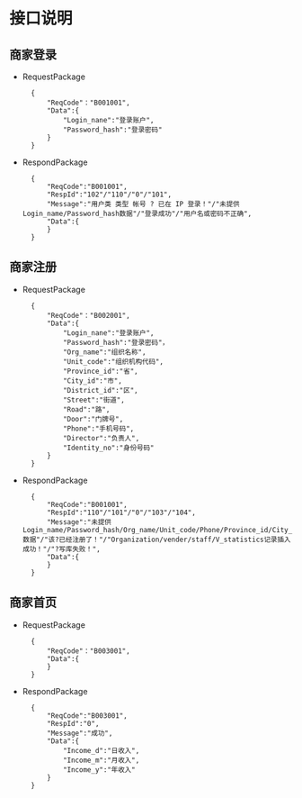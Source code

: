 # 接口说明

## 商家登录

- RequestPackage

        {
            "ReqCode"："B001001",
            "Data":{
                "Login_nane":"登录账户",
                "Password_hash":"登录密码"
            }
        }

- RespondPackage

        {
            "ReqCode":"B001001",
            "RespId":"102"/"110"/"0"/"101",
            "Message":"用户类 类型 帐号 ? 已在 IP 登录！"/"未提供Login_name/Password_hash数据"/"登录成功"/"用户名或密码不正确",
            "Data":{
            }
        }

## 商家注册

- RequestPackage

        {
            "ReqCode"："B002001",
            "Data":{
                "Login_nane":"登录账户",
                "Password_hash":"登录密码"，
                "Org_name":"组织名称",
                "Unit_code":"组织机构代码",
                "Province_id":"省",
                "City_id":"市",
                "District_id":"区",
                "Street":"街道",
                "Road":"路",
                "Door":"门牌号",
                "Phone":"手机号码",
                "Director":"负责人",
                "Identity_no":"身份号码"
            }
        }

- RespondPackage

        {
            "ReqCode":"B001001",
            "RespId":"110"/"101"/"0"/"103"/"104",
            "Message":"未提供Login_name/Password_hash/Org_name/Unit_code/Phone/Province_id/City_id/District_id/Street/Road/Door/Directo/Identity_nor数据"/"该?已经注册了！"/"Organization/vender/staff/V_statistics记录插入成功！"/"?写库失败！",
            "Data":{
            }
        }

## 商家首页

- RequestPackage

        {
            "ReqCode"："B003001",
            "Data":{
            }
        }

- RespondPackage

        {
            "ReqCode":"B003001",
            "RespId":"0",
            "Message":"成功",
            "Data":{
                "Income_d":"日收入",
                "Income_m":"月收入",
                "Income_y":"年收入"
            }
        }